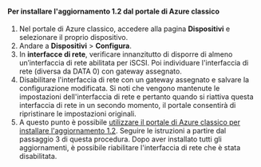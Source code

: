 <!--author=SharS last changed: 03/17/2016-->

#### <a name="to-install-update-12-from-the-azure-classic-portal"></a>Per installare l'aggiornamento 1.2 dal portale di Azure classico
1. Nel portale di Azure classico, accedere alla pagina **Dispositivi** e selezionare il proprio dispositivo.
2. Andare a **Dispositivi** > **Configura**.
3. In **interfacce di rete**, verificare innanzitutto di disporre di almeno un’interfaccia di rete abilitata per iSCSI. Poi individuare l'interfaccia di rete (diversa da DATA 0) con gateway assegnato.
4. Disabilitare l'interfaccia di rete con un gateway assegnato e salvare la configurazione modificata. Si noti che vengono mantenute le impostazioni dell'interfaccia di rete e pertanto quando si riattiva questa interfaccia di rete in un secondo momento, il portale consentirà di ripristinare le impostazioni originali.
5. A questo punto è possibile [utilizzare il portale di Azure classico per installare l'aggiornamento 1.2](#install-update-12-via-the-azure-classic-portal). Seguire le istruzioni a partire dal passaggio 3 di questa procedura. Dopo aver installato tutti gli aggiornamenti, è possibile riabilitare l'interfaccia di rete che è stata disabilitata.

